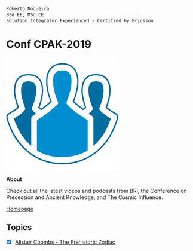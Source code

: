 ```
Roberto Nogueira  
BSd EE, MSd CE
Solution Integrator Experienced - Certified by Ericsson
```
# Conf CPAK-2019

![project image](images/conf.png)

**About**

Check out all the latest videos and podcasts from BRI, the Conference on Precession and Ancient Knowledge, and The Cosmic Influence.

[Homepage](https://www.youtube.com/channel/UCjUT2aOAH_sVU3UULXNcZVw)

## Topics

* [x] [Alistair Coombs - The Prehistoric Zodiac](https://www.youtube.com/watch?v=7l5lG9oLweI&list=PLcWlmdLJ3zRtqnddQpvfivRXUBJ3KXz2w&index=16)
